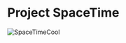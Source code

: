 # Project SpaceTime



![SpaceTimeCool](https://user-images.githubusercontent.com/71661926/124883860-9bf3f400-df86-11eb-9919-b69f961eeeac.gif)
